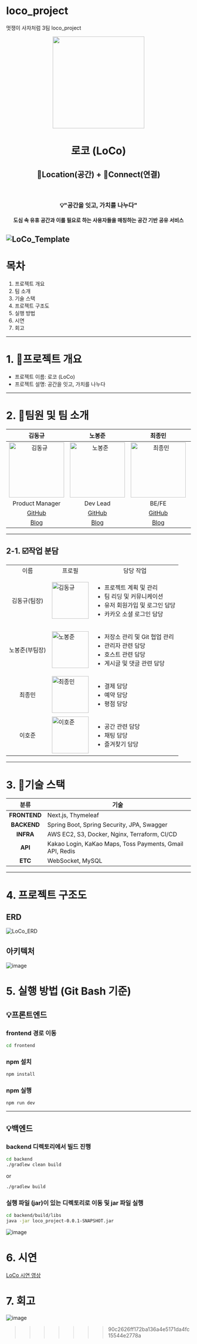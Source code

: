 # loco_project

멋쟁이 사자처럼 3팀 loco_project

<div>
  <div align="center">
    <img src="https://github.com/user-attachments/assets/6c2f9885-eef7-48e6-8d70-060a0e57303c" width="250" height="250">
    <h1> 로코 (LoCo)</h1> 
    <h2>📍Location(공간) + 💫Connect(연결)</h2>
    </br>
    <h3> 💡"공간을 잇고, 가치를 나누다" </h3>
    <h4> 도심 속 유휴 공간과 이를 필요로 하는 사용자들을 매칭하는 공간 기반 공유 서비스 </h4>
  </div>
<!--   <h4> 사이트 URL: https://www.momentree.site/ </h4> -->
</div>

## ![LoCo_Template](https://github.com/user-attachments/assets/12cb4f67-9df1-4527-b7f7-cf26287a19d1)

# 목차

1. 프로젝트 개요
2. 팀 소개
3. 기술 스택
4. 프로젝트 구조도
5. 실행 방법
6. 시연
7. 회고

---

# 1. 💫프로젝트 개요

- 프로젝트 이름: 로코 (LoCo)
- 프로젝트 설명: 공간을 잇고, 가치를 나누다

---

# 2. 🦁팀원 및 팀 소개

|                                                        김동규                                                        |                                                        노봉준                                                        |                                                        최종민                                                        |                                                        이호준                                                        |
| :------------------------------------------------------------------------------------------------------------------: | :------------------------------------------------------------------------------------------------------------------: | :------------------------------------------------------------------------------------------------------------------: | :------------------------------------------------------------------------------------------------------------------: |
| <img src="https://github.com/user-attachments/assets/85be774d-53a3-4a26-9df4-bdd2a7d2f012" alt="김동규" width="150"> | <img src="https://github.com/user-attachments/assets/3236f1aa-4dd0-412c-9772-2d4b84e5b5e0" alt="노봉준" width="150"> | <img src="https://github.com/user-attachments/assets/d9e5279c-5c88-4c83-8a23-c06f7367a079" alt="최종민" width="150"> | <img src="https://github.com/user-attachments/assets/e2736555-bc1c-487b-9014-571fdce5cfbb" alt="이호준" width="150"> |
|                                                   Product Manager                                                    |                                                       Dev Lead                                                       |                                                        BE/FE                                                         |                                                        BE/FE                                                         |
|                                        [GitHub](https://github.com/Morgan-EE)                                        |                                         [GitHub](https://github.com/pickipi)                                         |                                      [GitHub](https://github.com/Jong-min-choi)                                      |                                       [GitHub](https://github.com/dlghwns200)                                        |
|                                         [Blog](https://mmatrix.tistory.com/)                                         |                                         [Blog](https://lefton.tistory.com/)                                          |                                                       [Blog]()                                                       |                                                       [Blog]()                                                       |

---

## 2-1. ☑️작업 분담

|                                          |                                                                                                                      |                                                                                                                                         |
| ---------------------------------------- | -------------------------------------------------------------------------------------------------------------------- | --------------------------------------------------------------------------------------------------------------------------------------- |
| <div align="center">이름</div>           | <div align="center">프로필</div>                                                                                     | <div align="center">담당 작업</div>                                                                                                     |
| <div align="center">김동규(팀장)</div>   | <img src="https://github.com/user-attachments/assets/85be774d-53a3-4a26-9df4-bdd2a7d2f012" alt="김동규" width="100"> | <ul><li>프로젝트 계획 및 관리</li><li>팀 리딩 및 커뮤니케이션</li><li>유저 회원가입 및 로그인 담당<li>카카오 소셜 로그인 담당</li></ul> |
| <div align="center">노봉준(부팀장)</div> | <img src="https://github.com/user-attachments/assets/3236f1aa-4dd0-412c-9772-2d4b84e5b5e0" alt="노봉준" width="100"> | <ul><li>저장소 관리 및 Git 협업 관리</li><li>관리자 관련 담당</li><li>호스트 관련 담당</li><li>게시글 및 댓글 관련 담당</li> </ul>      |
| <div align="center">최종민</div>         | <img src="https://github.com/user-attachments/assets/d9e5279c-5c88-4c83-8a23-c06f7367a079" alt="최종민" width="100"> | <ul><li>결제 담당</li><li>예약 담당</li><li>평점 담당</li></ul>                                                                         |
| <div align="center">이호준</div>         | <img src="https://github.com/user-attachments/assets/e2736555-bc1c-487b-9014-571fdce5cfbb" alt="이호준" width="100"> | <ul><li>공간 관련 담당 </li><li> 채팅 담당 </li><li> 즐겨찾기 담당 </li></ul>                                                           |

---

# 3. 🔩기술 스택

| 분류                                   | 기술                                                     |
| -------------------------------------- | -------------------------------------------------------- |
| <div align="center">**FRONTEND**</div> | Next.js, Thymeleaf                                       |
| <div align="center">**BACKEND**</div>  | Spring Boot, Spring Security, JPA, Swagger               |
| <div align="center">**INFRA**</div>    | AWS EC2, S3, Docker, Nginx, Terraform, CI/CD             |
| <div align="center">**API**</div>      | Kakao Login, KaKao Maps, Toss Payments, Gmail API, Redis |
| <div align="center">**ETC**</div>      | WebSocket, MySQL                                         |

---

# 4. 프로젝트 구조도

## ERD

![LoCo_ERD](https://github.com/user-attachments/assets/297c1b43-1876-4416-91b4-410d89a04791)

## 아키텍처

![image](https://github.com/user-attachments/assets/dd44448c-244a-4cb3-a9cb-a2d42d1b7221)

# 5. 실행 방법 (Git Bash 기준)

## 💡프론트엔드

### frontend 경로 이동

```bash
cd frontend
```

### npm 설치

```bash
npm install
```

### npm 실행

```bash
npm run dev
```

---

## 💡백엔드

### backend 디렉토리에서 빌드 진행

```bash
cd backend
./gradlew clean build
```

or

```bash
./gradlew build
```

### 실행 파일 (jar)이 있는 디렉토리로 이동 및 jar 파일 실행

```bash
cd backend/build/libs
java -jar loco_project-0.0.1-SNAPSHOT.jar
```

![image](https://github.com/user-attachments/assets/b3575b46-e746-4181-8dd2-fa06064f46a2)

# 6. 시연

[LoCo 시연 영상](https://www.youtube.com/watch?v=dQzQO2KjDYg&ab_channel=%EA%B9%80%EB%AA%A8%EA%B1%B4)

# 7. 회고

![image](https://github.com/user-attachments/assets/67b338c4-d1bb-42bd-b1e3-76f3bb61aecf)

> > > > > > > 90c2626ff172ba136a4e5171da4fc15544e2778a
